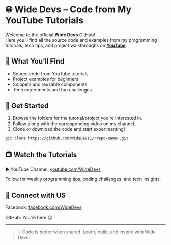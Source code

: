 # 🌐 Wide Devs – Code from My YouTube Tutorials

Welcome to the official **Wide Devs** GitHub!  
Here you’ll find all the source code and examples from my programming tutorials, tech tips, and project walkthroughs on **[YouTube](https://youtube.com/@WideDevs)**.  

## 📂 What You’ll Find
- Source code from YouTube tutorials
- Project examples for beginners
- Snippets and reusable components
- Tech experiments and fun challenges

## 🚀 Get Started
1. Browse the folders for the tutorial/project you’re interested in.
2. Follow along with the corresponding video on my channel.
3. Clone or download the code and start experimenting!

```bash
git clone https://github.com/WideDevs1/<repo-name>.git
```

## 📺 Watch the Tutorials

▶ YouTube Channel: [youtube.com/WideDevs](https://youtube.com/WideDevs)

Follow for weekly programming tips, coding challenges, and tech insights.

## 🤝 Connect with US

Facebook: [facebook.com/WideDevs](https://facebook.com/widedevs)

GitHub: You’re here 😉

---

> 💡 Code is better when shared. Learn, build, and inspire with Wide Devs.
